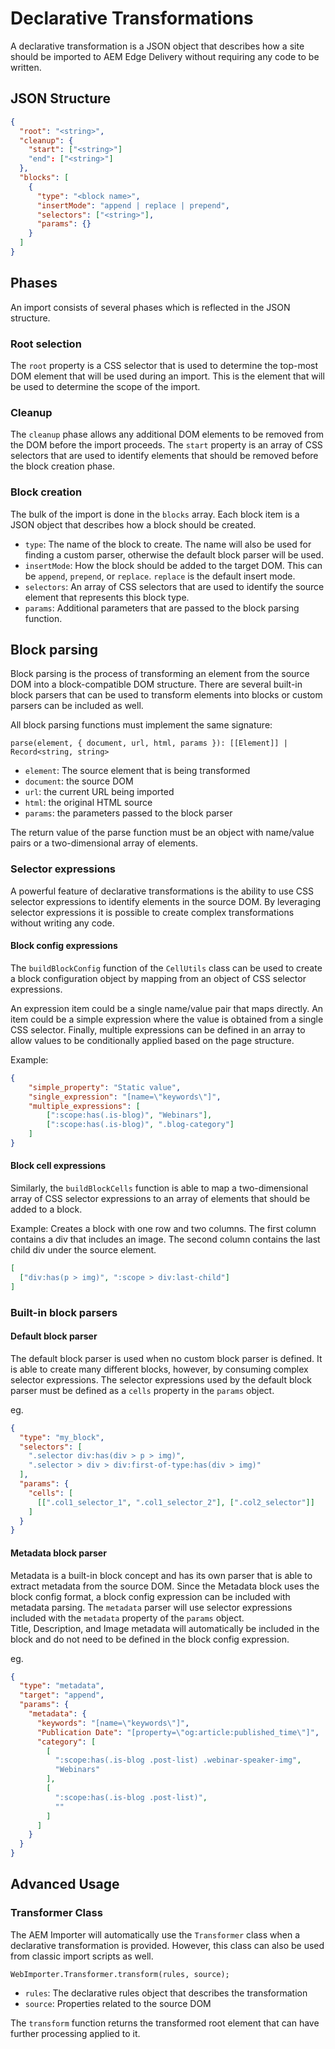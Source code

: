 # Declarative Transformations

A declarative transformation is a JSON object that describes how a site should be imported to AEM Edge Delivery without requiring any code to be written. 

## JSON Structure

```json
{
  "root": "<string>",
  "cleanup": {
    "start": ["<string>"]
    "end": ["<string>"]
  },
  "blocks": [
    {
      "type": "<block name>",
      "insertMode": "append | replace | prepend",
      "selectors": ["<string>"],
      "params": {}
    }
  ]
}
```

## Phases

An import consists of several phases which is reflected in the JSON structure.

### Root selection

The `root` property is a CSS selector that is used to determine the top-most DOM element that will be used during an import. 
This is the element that will be used to determine the scope of the import.

### Cleanup

The `cleanup` phase allows any additional DOM elements to be removed from the DOM before the import proceeds.
The `start` property is an array of CSS selectors that are used to identify elements that should be removed before the block creation phase.

### Block creation

The bulk of the import is done in the `blocks` array. Each block item is a JSON object that describes how a block should be created.

- `type`: The name of the block to create. The name will also be used for finding a custom parser, otherwise the default block parser will be used.
- `insertMode`: How the block should be added to the target DOM. This can be `append`, `prepend`, or `replace`. `replace` is the default insert mode.
- `selectors`: An array of CSS selectors that are used to identify the source element that represents this block type.
- `params`: Additional parameters that are passed to the block parsing function.

## Block parsing

Block parsing is the process of transforming an element from the source DOM into a block-compatible DOM structure. 
There are several built-in block parsers that can be used to transform elements into blocks or custom parsers can be included as well.

All block parsing functions must implement the same signature:

    parse(element, { document, url, html, params }): [[Element]] | Record<string, string>

- `element`: The source element that is being transformed
- `document`: the source DOM
- `url`: the current URL being imported
- `html`: the original HTML source
- `params`: the parameters passed to the block parser

The return value of the parse function must be an object with name/value pairs or a two-dimensional array of elements.

### Selector expressions

A powerful feature of declarative transformations is the ability to use CSS selector expressions to identify elements in the source DOM. 
By leveraging selector expressions it is possible to create complex transformations without writing any code.

#### Block config expressions

The `buildBlockConfig` function of the `CellUtils` class can be used to create a block configuration object by mapping from an object of CSS selector expressions.

An expression item could be a single name/value pair that maps directly. An item could be a simple expression where the value is obtained from a single CSS selector. 
Finally, multiple expressions can be defined in an array to allow values to be conditionally applied based on the page structure.

Example:
```json
{
    "simple_property": "Static value",
    "single_expression": "[name=\"keywords\"]",
    "multiple_expressions": [
        [":scope:has(.is-blog)", "Webinars"],
        [":scope:has(.is-blog)", ".blog-category"]
    ]
}
```

#### Block cell expressions

Similarly, the `buildBlockCells` function is able to map a two-dimensional array of CSS selector expressions to an array of elements that should be added to a block.

Example: Creates a block with one row and two columns. The first column contains a div that includes an image. The second column contains the last child div under the source element.
```json
[
  ["div:has(p > img)", ":scope > div:last-child"]
]
```

### Built-in block parsers

#### Default block parser

The default block parser is used when no custom block parser is defined. It is able to create many different blocks, however, by consuming complex selector expressions.
The selector expressions used by the default block parser must be defined as a `cells` property in the `params` object.

eg.
```json
{
  "type": "my_block",
  "selectors": [
    ".selector div:has(div > p > img)",
    ".selector > div > div:first-of-type:has(div > img)"
  ],
  "params": {
    "cells": [
      [[".col1_selector_1", ".col1_selector_2"], [".col2_selector"]]
    ]
  }
}
```

#### Metadata block parser

Metadata is a built-in block concept and has its own parser that is able to extract metadata from the source DOM.
Since the Metadata block uses the block config format, a block config expression can be included with metadata parsing. 
The `metadata` parser will use selector expressions included with the `metadata` property of the `params` object.  
Title, Description, and Image metadata will automatically be included in the block and do not need to be defined in the block config expression.

eg.
```json
{
  "type": "metadata",
  "target": "append",
  "params": {
    "metadata": {
      "keywords": "[name=\"keywords\"]",
      "Publication Date": "[property=\"og:article:published_time\"]",
      "category": [
        [
          ":scope:has(.is-blog .post-list) .webinar-speaker-img",
          "Webinars"
        ],
        [
          ":scope:has(.is-blog .post-list)",
          ""
        ]
      ]
    }
  }
}
```

## Advanced Usage

### Transformer Class

The AEM Importer will automatically use the `Transformer` class when a declarative transformation is provided. However, this class can also be used from classic import scripts as well.

    WebImporter.Transformer.transform(rules, source);

- `rules`: The declarative rules object that describes the transformation
- `source`: Properties related to the source DOM

The `transform` function returns the transformed root element that can have further processing applied to it.
